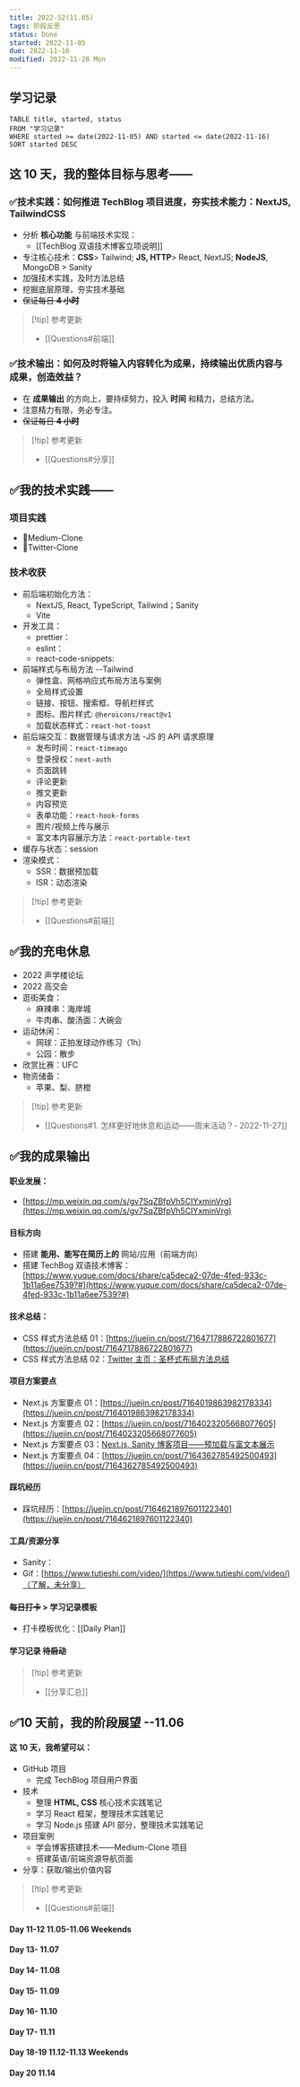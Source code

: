 ```yaml
---
title: 2022-S2(11.05)
tags: 阶段反思
status: Done
started: 2022-11-05
due: 2022-11-16
modified: 2022-11-28 Mon
---
```

## 学习记录

```dataview
TABLE title, started, status
FROM "学习记录"
WHERE started >= date(2022-11-05) AND started <= date(2022-11-16)
SORT started DESC
```

## 这 10 天，我的整体目标与思考——
### ✅技术实践：如何推进 TechBlog 项目进度，夯实技术能力：NextJS, TailwindCSS
- 分析 **核心功能** 与前端技术实现：
	- [[TechBlog 双语技术博客立项说明]]
- 专注核心技术：**CSS**> Tailwind; **JS, HTTP**> React, NextJS; **NodeJS**, MongoDB > Sanity
- 加强技术实践，及时方法总结
- 挖掘底层原理，夯实技术基础
- ~~保证每日 **4 小时**~~
 > [!tip] 参考更新
 > - [[Questions#前端]]
### ✅技术输出：如何及时将输入内容转化为成果，持续输出优质内容与成果，创造效益？
- 在 **成果输出** 的方向上，要持续努力，投入 **时间** 和精力，总结方法。
- 注意精力有限，务必专注。
- ~~保证每日 **4 小时**~~
 > [!tip] 参考更新
 > - [[Questions#分享]]

## ✅我的技术实践——
### 项目实践
- 🫰Medium-Clone
- 🫰Twitter-Clone
### 技术收获
- 前后端初始化方法：
	- NextJS, React, TypeScript, Tailwind；Sanity
	- Vite
- 开发工具：
	- prettier：
	- eslint：
	- react-code-snippets:
- 前端样式与布局方法 --Tailwind
	- 弹性盒、网格响应式布局方法与案例
	- 全局样式设置
	- 链接、按钮、搜索框、导航栏样式
	- 图标、图片样式: `@heroicons/react@v1`
	- 加载状态样式：`react-hot-toast`
- 前后端交互：数据管理与请求方法 -JS 的 API 请求原理
	- 发布时间：`react-timeago`
	- 登录授权：`next-auth`
	- 页面跳转
	- 评论更新
	- 推文更新
	- 内容预览
	- 表单功能：`react-hook-forms`
	- 图片/视频上传与展示
	- 富文本内容展示方法：`react-portable-text`
- 缓存与状态：session
- 渲染模式：
	- SSR：数据预加载
	- ISR：动态渲染
 > [!tip] 参考更新
 > - [[Questions#前端]] 

## ✅我的充电休息
- 2022 声学楼论坛
- 2022 高交会
- 逛街美食：
  - 麻辣串：海岸城
  - 牛肉串、酸汤面：大碗会
- 运动休闲：
  - 网球：正拍发球动作练习（1h）
  - 公园：散步
- 欣赏比赛：UFC
- 物资储备：
  - 苹果、梨、脐橙
 > [!tip] 参考更新
 > - [[Questions#1. 怎样更好地休息和运动——周末活动？- 2022-11-27]]

## ✅我的成果输出
#### 职业发展：
- [https://mp.weixin.qq.com/s/gv7SqZBfpVh5CIYxminVrg](https://mp.weixin.qq.com/s/gv7SqZBfpVh5CIYxminVrg)
#### 目标方向
- 搭建 **能用、能写在简历上的** 网站/应用（前端方向）
- 搭建 TechBog 双语技术博客：[https://www.yuque.com/docs/share/ca5deca2-07de-4fed-933c-1b11a6ee7539?#](https://www.yuque.com/docs/share/ca5deca2-07de-4fed-933c-1b11a6ee7539?#)
#### 技术总结：
- CSS 样式方法总结 01：[https://juejin.cn/post/7164717886722801677](https://juejin.cn/post/7164717886722801677)
- CSS 样式方法总结 02：[Twitter 主页：圣杯式布局方法总结](https://www.yuque.com/docs/share/b5aea70d-a4f6-4508-8a11-02178a14af0d?#)
#### 项目方案要点
- Next.js 方案要点 01：[https://juejin.cn/post/7164019863982178334](https://juejin.cn/post/7164019863982178334)
- Next.js 方案要点 02：[https://juejin.cn/post/7164023205668077605](https://juejin.cn/post/7164023205668077605)
- Next.js 方案要点 03：[Next.js, Sanity 博客项目——预加载与富文本展示](https://www.yuque.com/docs/share/23016b3c-5ada-4a52-8b6a-633a8027d77a?#)
- Next.js 方案要点 04：[https://juejin.cn/post/7164362785492500493](https://juejin.cn/post/7164362785492500493)
#### 踩坑经历
- 踩坑经历：[https://juejin.cn/post/7164621897601122340](https://juejin.cn/post/7164621897601122340)
#### 工具/资源分享
- Sanity：
- Gif：[https://www.tutieshi.com/video/](https://www.tutieshi.com/video/)（了解，未分享）
#### ~~每日打卡~~ > 学习记录模板
- 打卡模板优化：[[Daily Plan]]
#### 学习记录 ~~待启动~~
 > [!tip] 参考更新
 > - [[分享汇总]]

## ✅10 天前，我的阶段展望 --11.06
#### 这 10 天，我希望可以：
- GitHub 项目
	- 完成 TechBlog 项目用户界面
- 技术
	- 整理 **HTML, CSS** 核心技术实践笔记
	- 学习 React 框架，整理技术实践笔记
	- 学习 Node.js 搭建 API 部分，整理技术实践笔记
- 项目案例
	- 学会博客搭建技术——Medium-Clone 项目
	- 搭建英语/前端资源导航页面
- 分享：获取/输出价值内容
 > [!tip] 参考更新
 > - [[Questions#前端]]
#### Day 11-12 11.05-11.06 Weekends
#### Day 13- 11.07
#### Day 14- 11.08
#### Day 15- 11.09
#### Day 16- 11.10
#### Day 17- 11.11
#### Day 18-19 11.12-11.13 Weekends
#### Day 20 11.14
